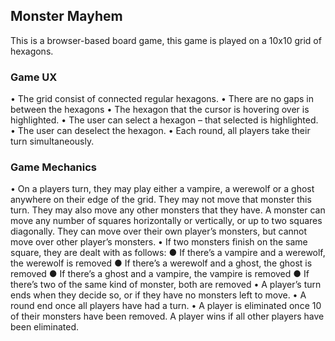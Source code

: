 ## Monster Mayhem

This is a browser-based board game, this game is played on a 10x10 grid of hexagons.

### Game UX

•	The grid consist of connected regular hexagons.
•	There are no gaps in between the hexagons
•	The hexagon that the cursor is hovering over is highlighted.
•	The user can select a hexagon – that selected is highlighted.
•	The user can deselect the hexagon.
•	Each round, all players take their turn simultaneously. 

### Game Mechanics

•   On a players turn, they may play either a vampire, a werewolf or a ghost anywhere on their edge of the grid. They may not move that monster this turn. They may also move any other monsters that they have. A monster can move any number of squares horizontally or vertically, or up to two squares diagonally. They can move over their own player’s monsters, but cannot move over other player’s monsters.
•   If two monsters finish on the same square, they are dealt with as follows:
    ●	If there’s a vampire and a werewolf, the werewolf is removed
    ●	If there’s a werewolf and a ghost, the ghost is removed
    ●	If there’s a ghost and a vampire, the vampire is removed
    ●	If there’s two of the same kind of monster, both are removed
•   A player’s turn ends when they decide so, or if they have no monsters left to move.
•   A round end once all players have had a turn. 
•   A player is eliminated once 10 of their monsters have been removed. A player wins if all other players have been eliminated.
